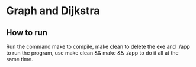# Graph and Dijkstra
## How to run
Run the command make to compile, make clean to delete the exe and ./app to run the program, use make clean && make && ./app to do it all at the same time.